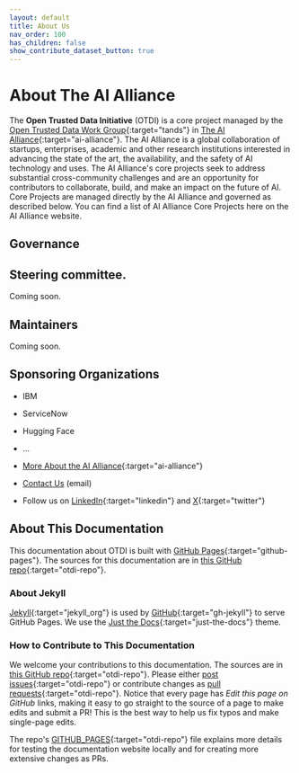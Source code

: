 ```yaml
---
layout: default
title: About Us
nav_order: 100
has_children: false
show_contribute_dataset_button: true
---
```


# About The AI Alliance

The **Open Trusted Data Initiative** (OTDI) is a core project managed by the [Open Trusted Data Work Group](https://thealliance.ai/focusareas/foundation-models){:target="tands"} in [The AI Alliance](https://thealliance.ai){:target="ai-alliance"}. The AI Alliance is a global collaboration of startups, enterprises, academic and other research institutions interested in advancing the state of the art, the availability, and the safety of AI technology and uses. The AI Alliance's core projects seek to address substantial cross-community challenges and are an opportunity for contributors to collaborate, build, and make an impact on the future of AI. Core Projects are managed directly by the AI Alliance and governed as described below. You can find a list of AI Alliance Core Projects here on the AI Alliance website.

## Governance

## Steering committee.
Coming soon.

## Maintainers
Coming soon.

## Sponsoring Organizations
* IBM
* ServiceNow
* Hugging Face
* ...

* [More About the AI Alliance](https://thealliance.ai/about-aia){:target="ai-alliance"}
* [Contact Us](mailto:contact@thealliance.ai) (email)
* Follow us on [LinkedIn](https://www.linkedin.com/company/the-aialliance/){:target="linkedin"} and [X](https://x.com/thealliance_ai){:target="twitter"}

## About This Documentation

This documentation about OTDI is built with [GitHub Pages](https://pages.github.com/){:target="github-pages"}. The sources for this documentation are in [this GitHub repo](https://github.com/The-AI-Alliance/open-trusted-data-initiative/tree/main/docs){:target="otdi-repo"}.

### About Jekyll

[Jekyll](https://github.com/jekyll){:target="jekyll_org"} is used by [GitHub](https://github.com/jekyll/jekyll){:target="gh-jekyll"} to serve GitHub Pages. We use the [Just the Docs](https://just-the-docs.github.io/just-the-docs/){:target="just-the-docs"} theme.

### How to Contribute to This Documentation

We welcome your contributions to this documentation. The sources are in [this GitHub repo](https://github.com/The-AI-Alliance/open-trusted-data-initiative){:target="otdi-repo"}. Please either [post issues](https://github.com/The-AI-Alliance/open-trusted-data-initiative/issues){:target="otdi-repo"} or contribute changes as [pull requests](https://github.com/The-AI-Alliance/open-trusted-data-initiative/pulls){:target="otdi-repo"}. Notice that every page has _Edit this page on GitHub_ links, making it easy to go straight to the source of a page to make edits and submit a PR! This is the best way to help us fix typos and make single-page edits.

The repo's [GITHUB_PAGES](https://github.com/The-AI-Alliance/open-trusted-data-initiative/blob/main/GITHUB_PAGES.md){:target="otdi-repo"} file explains more details for testing the documentation website locally and for creating more extensive changes as PRs.
